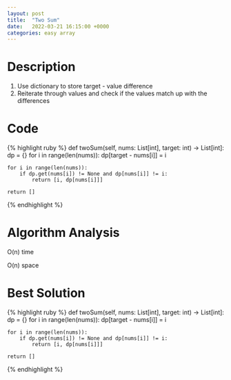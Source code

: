 ```yaml
---
layout: post
title:  "Two Sum"
date:   2022-03-21 16:15:00 +0000
categories: easy array
---
```

# Description
1. Use dictionary to store target - value difference
2. Reiterate through values and check if the values match up with the differences

# Code
{% highlight ruby %}
def twoSum(self, nums: List[int], target: int) -> List[int]:
    dp = {}
    for i in range(len(nums)):
        dp[target - nums[i]] = i
    
    for i in range(len(nums)):
        if dp.get(nums[i]) != None and dp[nums[i]] != i:
            return [i, dp[nums[i]]]
    
    return []
{% endhighlight %}

# Algorithm Analysis
O(n) time

O(n) space

# Best Solution
{% highlight ruby %}
def twoSum(self, nums: List[int], target: int) -> List[int]:
    dp = {}
    for i in range(len(nums)):
        dp[target - nums[i]] = i
    
    for i in range(len(nums)):
        if dp.get(nums[i]) != None and dp[nums[i]] != i:
            return [i, dp[nums[i]]]
    
    return []
{% endhighlight %}